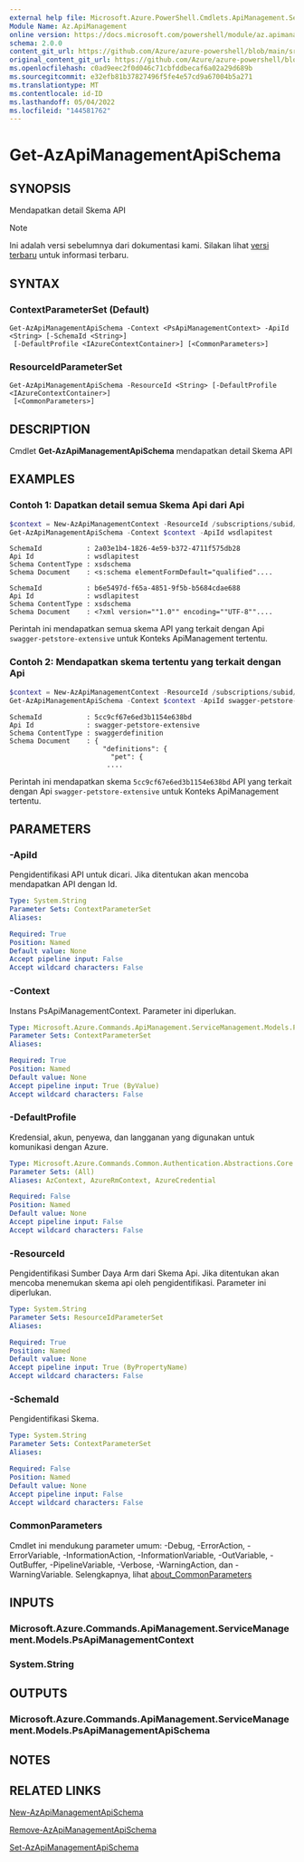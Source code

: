 ```yaml
---
external help file: Microsoft.Azure.PowerShell.Cmdlets.ApiManagement.ServiceManagement.dll-Help.xml
Module Name: Az.ApiManagement
online version: https://docs.microsoft.com/powershell/module/az.apimanagement/get-azapimanagementapischema
schema: 2.0.0
content_git_url: https://github.com/Azure/azure-powershell/blob/main/src/ApiManagement/ApiManagement/help/Get-AzApiManagementApiSchema.md
original_content_git_url: https://github.com/Azure/azure-powershell/blob/main/src/ApiManagement/ApiManagement/help/Get-AzApiManagementApiSchema.md
ms.openlocfilehash: c0ad9eec2f0d046c71cbfddbecaf6a02a29d689b
ms.sourcegitcommit: e32efb81b37827496f5fe4e57cd9a67004b5a271
ms.translationtype: MT
ms.contentlocale: id-ID
ms.lasthandoff: 05/04/2022
ms.locfileid: "144581762"
---
```

# Get-AzApiManagementApiSchema

## SYNOPSIS
Mendapatkan detail Skema API

> [!NOTE]
>Ini adalah versi sebelumnya dari dokumentasi kami. Silakan lihat [versi terbaru](/powershell/module/az.apimanagement/get-azapimanagementapischema) untuk informasi terbaru.

## SYNTAX

### ContextParameterSet (Default)
```
Get-AzApiManagementApiSchema -Context <PsApiManagementContext> -ApiId <String> [-SchemaId <String>]
 [-DefaultProfile <IAzureContextContainer>] [<CommonParameters>]
```

### ResourceIdParameterSet
```
Get-AzApiManagementApiSchema -ResourceId <String> [-DefaultProfile <IAzureContextContainer>]
 [<CommonParameters>]
```

## DESCRIPTION
Cmdlet **Get-AzApiManagementApiSchema** mendapatkan detail Skema API

## EXAMPLES

### Contoh 1: Dapatkan detail semua Skema Api dari Api
```powershell
$context = New-AzApiManagementContext -ResourceId /subscriptions/subid/resourceGroups/resourceGroupName/providers/Microsoft.ApiManagement/service/sdktestapim4163
Get-AzApiManagementApiSchema -Context $context -ApiId wsdlapitest
```

```output
SchemaId           : 2a03e1b4-1826-4e59-b372-4711f575db28
Api Id             : wsdlapitest
Schema ContentType : xsdschema
Schema Document    : <s:schema elementFormDefault="qualified"....

SchemaId           : b6e5497d-f65a-4851-9f5b-b5684cdae688
Api Id             : wsdlapitest
Schema ContentType : xsdschema
Schema Document    : <?xml version=""1.0"" encoding=""UTF-8""....
```

Perintah ini mendapatkan semua skema API yang terkait dengan Api `swagger-petstore-extensive` untuk Konteks ApiManagement tertentu.

### Contoh 2: Mendapatkan skema tertentu yang terkait dengan Api
```powershell
$context = New-AzApiManagementContext -ResourceId /subscriptions/subid/resourceGroups/resourceGroupName/providers/Microsoft.ApiManagement/service/sdktestapim4163
Get-AzApiManagementApiSchema -Context $context -ApiId swagger-petstore-extensive -SchemaId 5cc9cf67e6ed3b1154e638bd
```

```output
SchemaId           : 5cc9cf67e6ed3b1154e638bd
Api Id             : swagger-petstore-extensive
Schema ContentType : swaggerdefinition
Schema Document    : {
                       "definitions": {
                         "pet": {
                        ....
```

Perintah ini mendapatkan skema `5cc9cf67e6ed3b1154e638bd` API yang terkait dengan Api `swagger-petstore-extensive` untuk Konteks ApiManagement tertentu.

## PARAMETERS

### -ApiId
Pengidentifikasi API untuk dicari.
Jika ditentukan akan mencoba mendapatkan API dengan Id.

```yaml
Type: System.String
Parameter Sets: ContextParameterSet
Aliases:

Required: True
Position: Named
Default value: None
Accept pipeline input: False
Accept wildcard characters: False
```

### -Context
Instans PsApiManagementContext.
Parameter ini diperlukan.

```yaml
Type: Microsoft.Azure.Commands.ApiManagement.ServiceManagement.Models.PsApiManagementContext
Parameter Sets: ContextParameterSet
Aliases:

Required: True
Position: Named
Default value: None
Accept pipeline input: True (ByValue)
Accept wildcard characters: False
```

### -DefaultProfile
Kredensial, akun, penyewa, dan langganan yang digunakan untuk komunikasi dengan Azure.

```yaml
Type: Microsoft.Azure.Commands.Common.Authentication.Abstractions.Core.IAzureContextContainer
Parameter Sets: (All)
Aliases: AzContext, AzureRmContext, AzureCredential

Required: False
Position: Named
Default value: None
Accept pipeline input: False
Accept wildcard characters: False
```

### -ResourceId
Pengidentifikasi Sumber Daya Arm dari Skema Api. Jika ditentukan akan mencoba menemukan skema api oleh pengidentifikasi. Parameter ini diperlukan.

```yaml
Type: System.String
Parameter Sets: ResourceIdParameterSet
Aliases:

Required: True
Position: Named
Default value: None
Accept pipeline input: True (ByPropertyName)
Accept wildcard characters: False
```

### -SchemaId
Pengidentifikasi Skema.

```yaml
Type: System.String
Parameter Sets: ContextParameterSet
Aliases:

Required: False
Position: Named
Default value: None
Accept pipeline input: False
Accept wildcard characters: False
```

### CommonParameters
Cmdlet ini mendukung parameter umum: -Debug, -ErrorAction, -ErrorVariable, -InformationAction, -InformationVariable, -OutVariable, -OutBuffer, -PipelineVariable, -Verbose, -WarningAction, dan -WarningVariable. Selengkapnya, lihat [about_CommonParameters](http://go.microsoft.com/fwlink/?LinkID=113216)

## INPUTS

### Microsoft.Azure.Commands.ApiManagement.ServiceManagement.Models.PsApiManagementContext

### System.String

## OUTPUTS

### Microsoft.Azure.Commands.ApiManagement.ServiceManagement.Models.PsApiManagementApiSchema

## NOTES

## RELATED LINKS

[New-AzApiManagementApiSchema](./New-AzApiManagementApiSchema.md)

[Remove-AzApiManagementApiSchema](./Remove-AzApiManagementApiSchema.md)

[Set-AzApiManagementApiSchema](./Set-AzApiManagementApiSchema.md)
